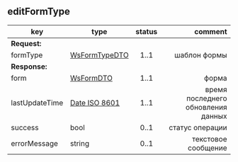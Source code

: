 ## editFormType

key | type | status | comment
--- | ---- | :----: | ---:
**Request:** | | |
formType | [WsFormTypeDTO](#wsformtypedto) | 1..1 | шаблон формы
**Response:** | | |
form | [WsFormDTO](#wsformdto) | 1..1 | форма
lastUpdateTime | [Date ISO 8601](https://ru.wikipedia.org/wiki/ISO_8601) | 1..1 | время последнего обновления данных
sucсess | bool | 0..1 | статус операции
errorMessage | string | 0..1 | текстовое сообщение
